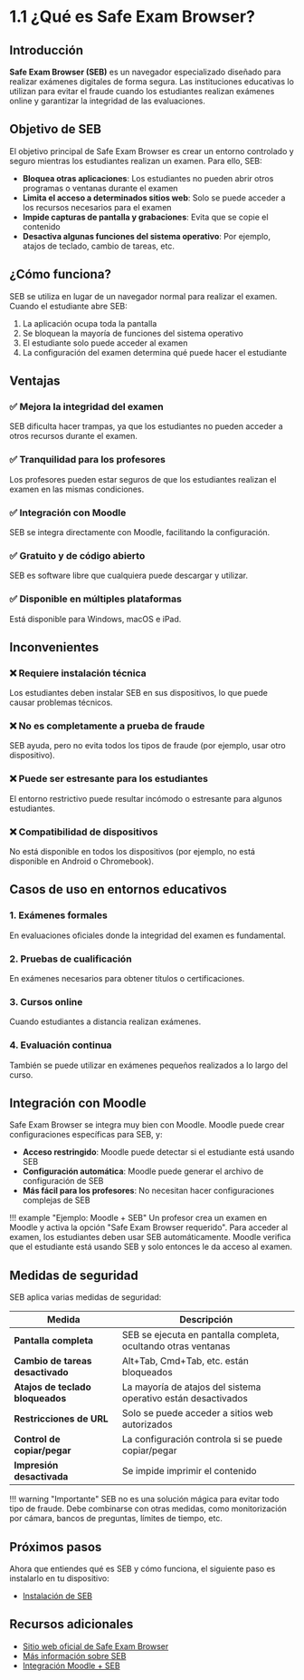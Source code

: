 # 1.1 ¿Qué es Safe Exam Browser?

## Introducción

**Safe Exam Browser (SEB)** es un navegador especializado diseñado para realizar exámenes digitales de forma segura. Las instituciones educativas lo utilizan para evitar el fraude cuando los estudiantes realizan exámenes online y garantizar la integridad de las evaluaciones.

## Objetivo de SEB

El objetivo principal de Safe Exam Browser es crear un entorno controlado y seguro mientras los estudiantes realizan un examen. Para ello, SEB:

- **Bloquea otras aplicaciones**: Los estudiantes no pueden abrir otros programas o ventanas durante el examen
- **Limita el acceso a determinados sitios web**: Solo se puede acceder a los recursos necesarios para el examen
- **Impide capturas de pantalla y grabaciones**: Evita que se copie el contenido
- **Desactiva algunas funciones del sistema operativo**: Por ejemplo, atajos de teclado, cambio de tareas, etc.

## ¿Cómo funciona?

SEB se utiliza en lugar de un navegador normal para realizar el examen. Cuando el estudiante abre SEB:

1. La aplicación ocupa toda la pantalla
2. Se bloquean la mayoría de funciones del sistema operativo
3. El estudiante solo puede acceder al examen
4. La configuración del examen determina qué puede hacer el estudiante

## Ventajas

### ✅ Mejora la integridad del examen
SEB dificulta hacer trampas, ya que los estudiantes no pueden acceder a otros recursos durante el examen.

### ✅ Tranquilidad para los profesores
Los profesores pueden estar seguros de que los estudiantes realizan el examen en las mismas condiciones.

### ✅ Integración con Moodle
SEB se integra directamente con Moodle, facilitando la configuración.

### ✅ Gratuito y de código abierto
SEB es software libre que cualquiera puede descargar y utilizar.

### ✅ Disponible en múltiples plataformas
Está disponible para Windows, macOS e iPad.

## Inconvenientes

### ❌ Requiere instalación técnica
Los estudiantes deben instalar SEB en sus dispositivos, lo que puede causar problemas técnicos.

### ❌ No es completamente a prueba de fraude
SEB ayuda, pero no evita todos los tipos de fraude (por ejemplo, usar otro dispositivo).

### ❌ Puede ser estresante para los estudiantes
El entorno restrictivo puede resultar incómodo o estresante para algunos estudiantes.

### ❌ Compatibilidad de dispositivos
No está disponible en todos los dispositivos (por ejemplo, no está disponible en Android o Chromebook).

## Casos de uso en entornos educativos

### 1. Exámenes formales
En evaluaciones oficiales donde la integridad del examen es fundamental.

### 2. Pruebas de cualificación
En exámenes necesarios para obtener títulos o certificaciones.

### 3. Cursos online
Cuando estudiantes a distancia realizan exámenes.

### 4. Evaluación continua
También se puede utilizar en exámenes pequeños realizados a lo largo del curso.

## Integración con Moodle

Safe Exam Browser se integra muy bien con Moodle. Moodle puede crear configuraciones específicas para SEB, y:

- **Acceso restringido**: Moodle puede detectar si el estudiante está usando SEB
- **Configuración automática**: Moodle puede generar el archivo de configuración de SEB
- **Más fácil para los profesores**: No necesitan hacer configuraciones complejas de SEB

!!! example "Ejemplo: Moodle + SEB"
    Un profesor crea un examen en Moodle y activa la opción "Safe Exam Browser requerido". Para acceder al examen, los estudiantes deben usar SEB automáticamente. Moodle verifica que el estudiante está usando SEB y solo entonces le da acceso al examen.

## Medidas de seguridad

SEB aplica varias medidas de seguridad:

| Medida | Descripción |
|---------|--------------|
| **Pantalla completa** | SEB se ejecuta en pantalla completa, ocultando otras ventanas |
| **Cambio de tareas desactivado** | Alt+Tab, Cmd+Tab, etc. están bloqueados |
| **Atajos de teclado bloqueados** | La mayoría de atajos del sistema operativo están desactivados |
| **Restricciones de URL** | Solo se puede acceder a sitios web autorizados |
| **Control de copiar/pegar** | La configuración controla si se puede copiar/pegar |
| **Impresión desactivada** | Se impide imprimir el contenido |

!!! warning "Importante"
    SEB no es una solución mágica para evitar todo tipo de fraude. Debe combinarse con otras medidas, como monitorización por cámara, bancos de preguntas, límites de tiempo, etc.

## Próximos pasos

Ahora que entiendes qué es SEB y cómo funciona, el siguiente paso es instalarlo en tu dispositivo:

- [Instalación de SEB](../instalazioa/instalatu.md)

## Recursos adicionales

- <a href="https://safeexambrowser.org/" target="_blank">Sitio web oficial de Safe Exam Browser</a>
- <a href="https://safeexambrowser.org/about_overview_en.html" target="_blank">Más información sobre SEB</a>
- <a href="https://docs.moodle.org/403/en/Safe_Exam_Browser" target="_blank">Integración Moodle + SEB</a>
